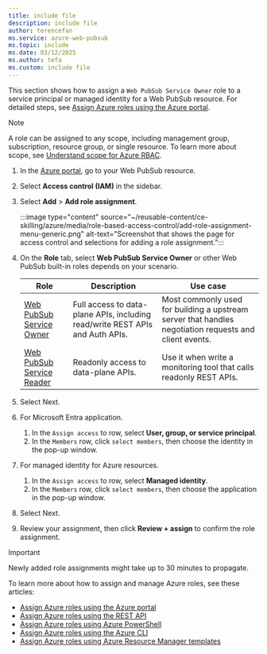 ```yaml
---
title: include file
description: include file
author: terencefan
ms.service: azure-web-pubsub
ms.topic: include
ms.date: 03/12/2025
ms.author: tefa
ms.custom: include file
---
```


This section shows how to assign a `Web PubSub Service Owner` role to a service principal or managed identity for a Web PubSub resource.
For detailed steps, see [Assign Azure roles using the Azure portal](/azure/role-based-access-control/role-assignments-portal).

> [!NOTE]
> A role can be assigned to any scope, including management group, subscription, resource group, or single resource. To learn more about scope, see [Understand scope for Azure RBAC](../../role-based-access-control/scope-overview.md).

1. In the [Azure portal](https://portal.azure.com/), go to your Web PubSub resource.

1. Select **Access control (IAM)** in the sidebar.

1. Select **Add** > **Add role assignment**.

   :::image type="content" source="~/reusable-content/ce-skilling/azure/media/role-based-access-control/add-role-assignment-menu-generic.png" alt-text="Screenshot that shows the page for access control and selections for adding a role assignment.":::

1. On the **Role** tab, select **Web PubSub Service Owner** or other Web PubSub built-in roles depends on your scenario.

   | Role                                                                                              | Description                                                                                               | Use case                                                                                                                                     |
   | ------------------------------------------------------------------------------------------------- | --------------------------------------------------------------------------------------------------------- | -------------------------------------------------------------------------------------------------------------------------------------------- |
   | [Web PubSub Service Owner](/azure/role-based-access-control/built-in-roles#web-pubsub-service-owner)           | Full access to data-plane APIs, including read/write REST APIs and Auth APIs.                                               | Most commonly used for building a upstream server that handles negotiation requests and client events.                                                                                                             |
   | [Web PubSub Service Reader](/azure/role-based-access-control/built-in-roles#web-pubsub-service-reader)           | Readonly access to data-plane APIs.                                                | Use it when write a monitoring tool that calls readonly REST APIs.

1. Select Next.

1. For Microsoft Entra application.

   1. In the `Assign access` to row, select **User, group, or service principal**.
   1. In the `Members` row, click `select members`, then choose the identity in the pop-up window.

1. For managed identity for Azure resources.

   1. In the `Assign access` to row, select **Managed identity**.
   1. In the `Members` row, click `select members`, then choose the application in the pop-up window.

1. Select Next.

1. Review your assignment, then click **Review + assign** to confirm the role assignment.

> [!IMPORTANT]
> Newly added role assignments might take up to 30 minutes to propagate.

To learn more about how to assign and manage Azure roles, see these articles:

- [Assign Azure roles using the Azure portal](/azure/role-based-access-control/role-assignments-portal)
- [Assign Azure roles using the REST API](../../role-based-access-control/role-assignments-rest.md)
- [Assign Azure roles using Azure PowerShell](../../role-based-access-control/role-assignments-powershell.md)
- [Assign Azure roles using the Azure CLI](../../role-based-access-control/role-assignments-cli.md)
- [Assign Azure roles using Azure Resource Manager templates](../../role-based-access-control/role-assignments-template.md)